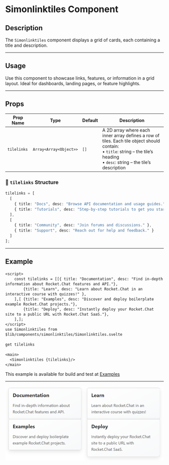 # Simonlinktiles Component

## Description
The `Simonlinktiles` component displays a grid of cards, each containing a title and description.

---

## Usage

Use this component to showcase links, features, or information in a grid layout. Ideal for dashboards, landing pages, or feature highlights.

---

## Props

| Prop Name  | Type          | Default | Description                     |
|------------|---------------|---------|---------------------------------|
| `tilelinks`| `Array<Array<Object>>` | `[]` | A 2D array where each inner array defines a row of tiles. Each tile object should contain: <br>• `title`: string – the tile’s heading <br>• `desc`: string – the tile’s description |

### 🔧 `tilelinks` Structure

```ts
tilelinks = [
  [
    { title: "Docs", desc: "Browse API documentation and usage guides." },
    { title: "Tutorials", desc: "Step-by-step tutorials to get you started." }
  ],
  [
    { title: "Community", desc: "Join forums and discussions." },
    { title: "Support", desc: "Reach out for help and feedback." }
  ]
];
```

---

## Example
```svelte
<script>
    const tilelinks = [[{ title: "Documentation", desc: "Find in-depth information about Rocket.Chat features and API."},
        {title: "Learn", desc: "Learn about Rocket.Chat in an interactive course with quizzes!" },
    ],[ {title: "Examples", desc: "Discover and deploy boilerplate example Rocket.Chat projects."},
        {title: "Deploy", desc: "Instantly deploy your Rocket.Chat site to a public URL with Rocket.Chat SaaS."},
    ],];
</script>
use Simonlinktiles from $lib/components/simonlinktiles/Simonlinktiles.svelte

get tilelinks

<main>
  <Simonlinktiles {tilelinks}/>
</main>
```
This example is available for build and test at [Examples](../examples/simonlinktiles.md)

---

![Simonlinktiles image.](./docsImages/simonlinktilesImage.png "This is a Simonlinktiles component image.")